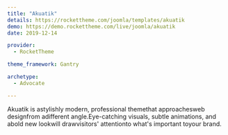 ```yaml
---
title: "Akuatik"
details: https://rockettheme.com/joomla/templates/akuatik
demo: https://demo.rockettheme.com/live/joomla/akuatik
date: 2019-12-14

provider: 
  - RocketTheme

theme_framework: Gantry

archetype:
  - Advocate

---
```


Akuatik is astylishly modern, professional themethat approachesweb designfrom adifferent angle.Eye-catching visuals, subtle animations, and abold new lookwill drawvisitors' attentionto what's important toyour brand.